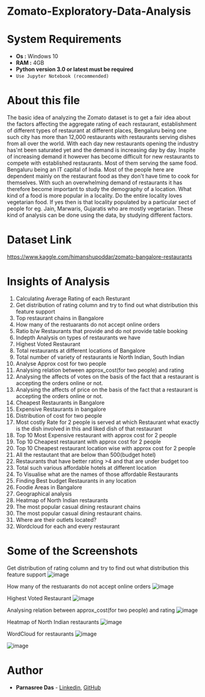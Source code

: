 # Zomato-Exploratory-Data-Analysis

# System Requirements
* <b>Os :</b> Windows 10
* <b>RAM :</b> 4GB
* <b>Python version 3.0 or latest must be required</b>
* ```Use Jupyter Notebook (recommended)```

# About this file
The basic idea of analyzing the Zomato dataset is to get a fair idea about the factors affecting the aggregate rating of each restaurant, establishment of different types of restaurant at different places, Bengaluru being one such city has more than 12,000 restaurants with restaurants serving dishes from all over the world. With each day new restaurants opening the industry has'nt been saturated yet and the demand is increasing day by day. Inspite of increasing demand it however has become difficult for new restaurants to compete with established restaurants. Most of them serving the same food. Bengaluru being an IT capital of India. Most of the people here are dependent mainly on the restaurant food as they don't have time to cook for themselves. With such an overwhelming demand of restaurants it has therefore become important to study the demography of a location. What kind of a food is more popular in a locality. Do the entire locality loves vegetarian food. If yes then is that locality populated by a particular sect of people for eg. Jain, Marwaris, Gujaratis who are mostly vegetarian. These kind of analysis can be done using the data, by studying different factors.

# Dataset Link
https://www.kaggle.com/himanshupoddar/zomato-bangalore-restaurants

# Insights of Analysis
1. Calculating Average Rating of each Resturant
2. Get distribution of rating column and try to find out what distribution this feature support
3. Top restaurant chains in Bangalore
4. How many of the restuarants do not accept online orders
5. Ratio b/w Restaurants that provide and do not provide table booking
6. Indepth Analysis on types of restaurants we have
7. Highest Voted Restaurant
8. Total restaurants at different locations of Bangalore
9. Total number of variety of restaurants ie North Indian, South Indian
10. Analyse Approx cost for two people
11. Analysing relation between approx_cost(for two people) and rating
12. Analysing the affects of votes on the basis of the fact that a restaurant is accepting the orders online or not.
13. Analysing the affects of price on the basis of the fact that a restaurant is accepting the orders online or not.
14. Cheapest Restaurants in Bangalore
15. Expensive Restaurants in bangalore
16. Distribution of cost for two people
17. Most costly Rate for 2 people is served at which Restaurant what exactly is the dish involved in this and liked dish of that restaurant
18. Top 10 Most Expensive restaurant with approx cost for 2 people
19. Top 10 Cheapest restaurant with approx cost for 2 people
20. Top 10 Cheapest restaurant location wise with approx cost for 2 people
21. All the restautant that are below than 500(budget hotel)
22. Restaurants that have better rating >4 and that are under budget too
23. Total such various affordable hotels at different location
24. To Visualise what are the names of those affordable Restaurants
25. Finding Best budget Restaurants in any location
26. Foodie Areas in Bangalore
27. Geographical analysis
28. Heatmap of North Indian restaurants
29. The most popular casual dining restaurant chains
30. The most popular casual dining restaurant chains.
31. Where are their outlets located?
32. Wordcloud for each and every restaurant

# Some of the Screenshots
Get distribution of rating column and try to find out what distribution this feature support
![image](https://user-images.githubusercontent.com/56734293/116792258-1f075280-aadd-11eb-8949-1eb987529fbb.png)

How many of the restuarants do not accept online orders
![image](https://user-images.githubusercontent.com/56734293/116792302-61c92a80-aadd-11eb-9386-43dd468690cd.png)

Highest Voted Restaurant
![image](https://user-images.githubusercontent.com/56734293/116792326-90470580-aadd-11eb-905c-e6fdec02a136.png)

Analysing relation between approx_cost(for two people) and rating
![image](https://user-images.githubusercontent.com/56734293/116792345-b2408800-aadd-11eb-8e90-f04e6e7763ac.png)

Heatmap of North Indian restaurants
![image](https://user-images.githubusercontent.com/56734293/116792385-e4ea8080-aadd-11eb-88ad-43d6259d5890.png)

WordCloud for restaurants
![image](https://user-images.githubusercontent.com/56734293/116792427-23803b00-aade-11eb-9bdb-a70c07864a96.png)

![image](https://user-images.githubusercontent.com/56734293/116792468-5e826e80-aade-11eb-9bed-14f0de63f720.png)

# Author

* **Parnasree Das** - [Linkedin](https://www.linkedin.com/in/parnasree-das-6b0231196/), [GitHub](https://github.com/Puja2481) 
